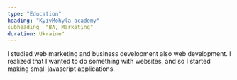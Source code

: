 ```yaml
---
type: "Education"
heading: "KyivMohyla academy"
subheading  "BA, Marketing"
duration: Ukraine"
---
```


I studied web marketing and business development also web development. I realized that I wanted to do something with websites, and so I started making small javascript applications.